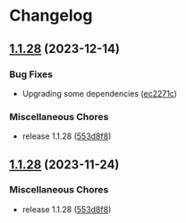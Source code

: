 # Changelog

## [1.1.28](https://github.com/Nolway/wa-map-optimizer-vite/compare/v1.1.30...v1.1.28) (2023-12-14)


### Bug Fixes

* Upgrading some dependencies ([ec2271c](https://github.com/Nolway/wa-map-optimizer-vite/commit/ec2271cccfb0fd9545b387fe25551210ba77f74c))


### Miscellaneous Chores

* release 1.1.28 ([553d8f8](https://github.com/Nolway/wa-map-optimizer-vite/commit/553d8f81631dc3977aa0049d127b3822a1d6a7fe))

## [1.1.28](https://github.com/Nolway/wa-map-optimizer-vite/compare/v1.1.25...v1.1.28) (2023-11-24)


### Miscellaneous Chores

* release 1.1.28 ([553d8f8](https://github.com/Nolway/wa-map-optimizer-vite/commit/553d8f81631dc3977aa0049d127b3822a1d6a7fe))
